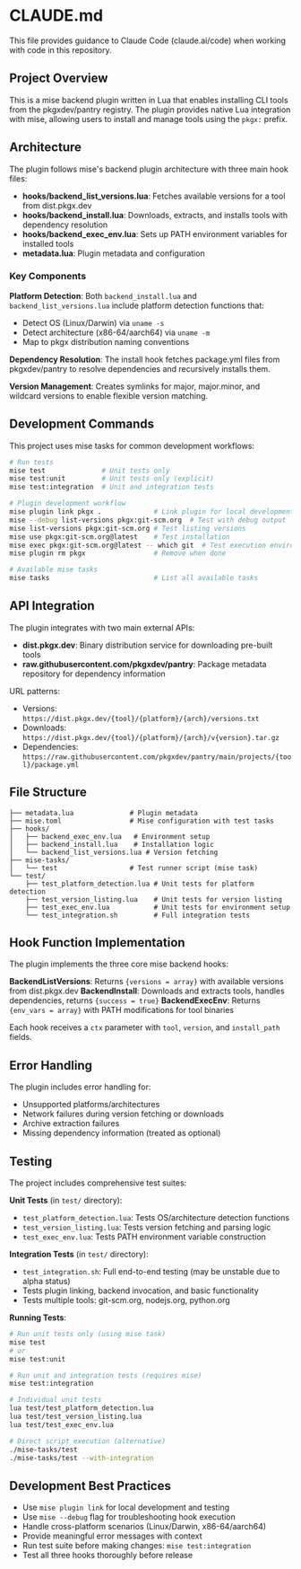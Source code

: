# CLAUDE.md

This file provides guidance to Claude Code (claude.ai/code) when working with code in this repository.

## Project Overview

This is a mise backend plugin written in Lua that enables installing CLI tools from the pkgxdev/pantry registry. The plugin provides native Lua integration with mise, allowing users to install and manage tools using the `pkgx:` prefix.

## Architecture

The plugin follows mise's backend plugin architecture with three main hook files:

- **hooks/backend_list_versions.lua**: Fetches available versions for a tool from dist.pkgx.dev
- **hooks/backend_install.lua**: Downloads, extracts, and installs tools with dependency resolution
- **hooks/backend_exec_env.lua**: Sets up PATH environment variables for installed tools
- **metadata.lua**: Plugin metadata and configuration

### Key Components

**Platform Detection**: Both `backend_install.lua` and `backend_list_versions.lua` include platform detection functions that:
- Detect OS (Linux/Darwin) via `uname -s`
- Detect architecture (x86-64/aarch64) via `uname -m`
- Map to pkgx distribution naming conventions

**Dependency Resolution**: The install hook fetches package.yml files from pkgxdev/pantry to resolve dependencies and recursively installs them.

**Version Management**: Creates symlinks for major, major.minor, and wildcard versions to enable flexible version matching.

## Development Commands

This project uses mise tasks for common development workflows:

```bash
# Run tests
mise test              # Unit tests only
mise test:unit         # Unit tests only (explicit)
mise test:integration  # Unit and integration tests

# Plugin development workflow
mise plugin link pkgx .             # Link plugin for local development
mise --debug list-versions pkgx:git-scm.org  # Test with debug output
mise list-versions pkgx:git-scm.org # Test listing versions
mise use pkgx:git-scm.org@latest    # Test installation
mise exec pkgx:git-scm.org@latest -- which git  # Test execution environment
mise plugin rm pkgx                 # Remove when done

# Available mise tasks
mise tasks                          # List all available tasks
```

## API Integration

The plugin integrates with two main external APIs:
- **dist.pkgx.dev**: Binary distribution service for downloading pre-built tools
- **raw.githubusercontent.com/pkgxdev/pantry**: Package metadata repository for dependency information

URL patterns:
- Versions: `https://dist.pkgx.dev/{tool}/{platform}/{arch}/versions.txt`
- Downloads: `https://dist.pkgx.dev/{tool}/{platform}/{arch}/v{version}.tar.gz`
- Dependencies: `https://raw.githubusercontent.com/pkgxdev/pantry/main/projects/{tool}/package.yml`

## File Structure

```
├── metadata.lua              # Plugin metadata
├── mise.toml                 # Mise configuration with test tasks
├── hooks/
│   ├── backend_exec_env.lua   # Environment setup
│   ├── backend_install.lua    # Installation logic
│   └── backend_list_versions.lua # Version fetching
├── mise-tasks/
│   └── test                  # Test runner script (mise task)
└── test/
    ├── test_platform_detection.lua # Unit tests for platform detection
    ├── test_version_listing.lua    # Unit tests for version listing
    ├── test_exec_env.lua           # Unit tests for environment setup
    └── test_integration.sh         # Full integration tests
```

## Hook Function Implementation

The plugin implements the three core mise backend hooks:

**BackendListVersions**: Returns `{versions = array}` with available versions from dist.pkgx.dev
**BackendInstall**: Downloads and extracts tools, handles dependencies, returns `{success = true}`
**BackendExecEnv**: Returns `{env_vars = array}` with PATH modifications for tool binaries

Each hook receives a `ctx` parameter with `tool`, `version`, and `install_path` fields.

## Error Handling

The plugin includes error handling for:
- Unsupported platforms/architectures
- Network failures during version fetching or downloads
- Archive extraction failures
- Missing dependency information (treated as optional)

## Testing

The project includes comprehensive test suites:

**Unit Tests** (in `test/` directory):
- `test_platform_detection.lua`: Tests OS/architecture detection functions
- `test_version_listing.lua`: Tests version fetching and parsing logic  
- `test_exec_env.lua`: Tests PATH environment variable construction

**Integration Tests** (in `test/` directory):
- `test_integration.sh`: Full end-to-end testing (may be unstable due to alpha status)
- Tests plugin linking, backend invocation, and basic functionality
- Tests multiple tools: git-scm.org, nodejs.org, python.org

**Running Tests**:
```bash
# Run unit tests only (using mise task)
mise test
# or
mise test:unit

# Run unit and integration tests (requires mise)
mise test:integration

# Individual unit tests
lua test/test_platform_detection.lua
lua test/test_version_listing.lua  
lua test/test_exec_env.lua

# Direct script execution (alternative)
./mise-tasks/test
./mise-tasks/test --with-integration
```

## Development Best Practices

- Use `mise plugin link` for local development and testing
- Use `mise --debug` flag for troubleshooting hook execution
- Handle cross-platform scenarios (Linux/Darwin, x86-64/aarch64)
- Provide meaningful error messages with context
- Run test suite before making changes: `mise test:integration`
- Test all three hooks thoroughly before release